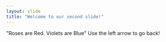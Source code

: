 ```yaml
---
layout: slide
title: "Welcome to our second slide!"
---
```

"Roses are Red. Violets are Blue"
Use the left arrow to go back!
